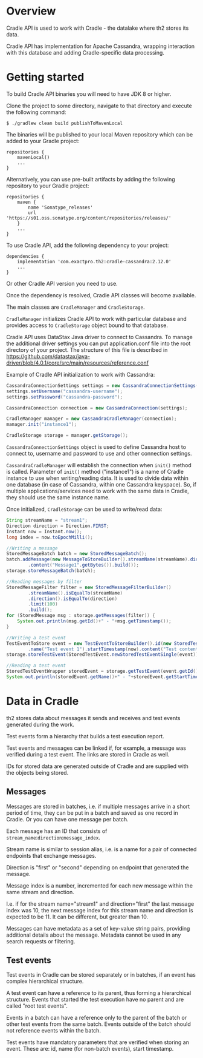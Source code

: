# Overview

Cradle API is used to work with Cradle - the datalake where th2 stores its data.

Cradle API has implementation for Apache Cassandra, wrapping interaction with this database and adding Cradle-specific data processing.

# Getting started

To build Cradle API binaries you will need to have JDK 8 or higher.

Clone the project to some directory, navigate to that directory and execute the following command:
```
$ ./gradlew clean build publishToMavenLocal
```

The binaries will be published to your local Maven repository which can be added to your Gradle project:
```
repositories {
	mavenLocal()
	...
}
```

Alternatively, you can use pre-built artifacts by adding the following repository to your Gradle project:
```
repositories {
	maven {
		name 'Sonatype_releases'
		url 'https://s01.oss.sonatype.org/content/repositories/releases/'
	}
	...
}
```

To use Cradle API, add the following dependency to your project:
```
dependencies {
	implementation 'com.exactpro.th2:cradle-cassandra:2.12.0'
	...
}
```

Or other Cradle API version you need to use.

Once the dependency is resolved, Cradle API classes will become available.

The main classes are `CradleManager` and `CradleStorage`.

`CradleManager` initializes Cradle API to work with particular database and provides access to `CradleStorage` object bound to that database.

Cradle API uses DataStax Java driver to connect to Cassandra. To manage the additional driver settings you can put application.conf file
into the root directory of your project. The structure of this file is described in https://github.com/datastax/java-driver/blob/4.0.1/core/src/main/resources/reference.conf

Example of Cradle API initialization to work with Cassandra:
```java
CassandraConnectionSettings settings = new CassandraConnectionSettings("datacenter1", "cassandra-host", 9042, "cassandra-keyspace");
settings.setUsername("cassandra-username");
settings.setPassword("cassandra-password");

CassandraConnection connection = new CassandraConnection(settings);

CradleManager manager = new CassandraCradleManager(connection);
manager.init("instance1");

CradleStorage storage = manager.getStorage();
```

`CassandraConnectionSettings` object is used to define Cassandra host to connect to, username and password to use and other connection settings.

`CassandraCradleManager` will establish the connection when `init()` method is called. Parameter of `init()` method ("instance1") is a name of Cradle instance to use when writing/reading data. It is used to divide data within one database (in case of Cassandra, within one Cassandra keyspace). So, if multiple applications/services need to work with the same data in Cradle, they should use the same instance name.

Once initialized, `CradleStorage` can be used to write/read data:
```java
String streamName = "stream1";
Direction direction = Direction.FIRST;
Instant now = Instant.now();
long index = now.toEpochMilli();

//Writing a message
StoredMessageBatch batch = new StoredMessageBatch();
batch.addMessage(new MessageToStoreBuilder().streamName(streamName).direction(direction).index(index).timestamp(now)
		.content("Message1".getBytes()).build());
storage.storeMessageBatch(batch);

//Reading messages by filter
StoredMessageFilter filter = new StoredMessageFilterBuilder()
		.streamName().isEqualTo(streamName)
		.direction().isEqualTo(direction)
		.limit(100)
		.build();
for (StoredMessage msg : storage.getMessages(filter)) {
	System.out.println(msg.getId()+" - "+msg.getTimestamp());
}

//Writing a test event
TestEventToStore event = new TestEventToStoreBuilder().id(new StoredTestEventId(UUID.randomUUID().toString()))
		.name("Test event 1").startTimestamp(now).content("Test content".getBytes()).build();
storage.storeTestEvent(StoredTestEvent.newStoredTestEventSingle(event));

//Reading a test event
StoredTestEventWrapper storedEvent = storage.getTestEvent(event.getId());
System.out.println(storedEvent.getName()+" - "+storedEvent.getStartTimestamp());
```

# Data in Cradle

th2 stores data about messages it sends and receives and test events generated during the work.

Test events form a hierarchy that builds a test execution report.

Test events and messages can be linked if, for example, a message was verified during a test event. The links are stored in Cradle as well.

IDs for stored data are generated outside of Cradle and are supplied with the objects being stored.

## Messages

Messages are stored in batches, i.e. if multiple messages arrive in a short period of time, they can be put in a batch and saved as one record in Cradle. Or you can have one message per batch.

Each message has an ID that consists of `stream_name`:`direction`:`message_index`.

Stream name is similar to session alias, i.e. is a name for a pair of connected endpoints that exchange messages.

Direction is "first" or "second" depending on endpoint that generated the message.

Message index is a number, incremented for each new message within the same stream and direction.

I.e. if for the stream name="stream1" and direction="first" the last message index was 10, the next message index for this stream name and direction is expected to be 11. It can be different, but greater than 10.

Messages can have metadata as a set of key-value string pairs, providing additional details about the message. Metadata cannot be used in any search requests or filtering.

## Test events

Test events in Cradle can be stored separately or in batches, if an event has complex hierarchical structure.

A test event can have a reference to its parent, thus forming a hierarchical structure. Events that started the test execution have no parent and are called "root test events".

Events in a batch can have a reference only to the parent of the batch or other test events from the same batch. Events outside of the batch should not reference events within the batch.

Test events have mandatory parameters that are verified when storing an event. These are: id, name (for non-batch events), start timestamp.